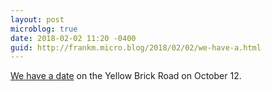 ```yaml
---
layout: post
microblog: true
date: 2018-02-02 11:20 -0400
guid: http://frankm.micro.blog/2018/02/02/we-have-a.html
---
```

[We have a date](https://www.eltonjohn.com/tours) on the Yellow Brick Road on October 12. 
